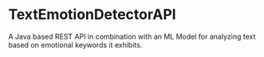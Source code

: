 # TextEmotionDetectorAPI

A Java based REST API in combination with an ML Model for analyzing text based on emotional keywords it exhibits. 
